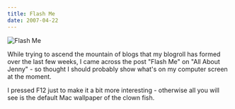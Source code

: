```yaml
---
title: Flash Me
date: 2007-04-22
---
```


![Flash Me](https://source.unsplash.com/jpkvklXwt98/1600x900)

While trying to ascend the mountain of blogs that my blogroll has formed over the last few weeks, I came across the post "Flash Me" on "All About Jenny" - so thought I should probably show what's on my computer screen at the moment.

I pressed F12 just to make it a bit more interesting - otherwise all you will see is the default Mac wallpaper of the clown fish.